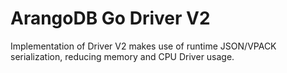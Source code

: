 # ArangoDB Go Driver V2

Implementation of Driver V2 makes use of runtime JSON/VPACK serialization, reducing memory and CPU Driver usage.
